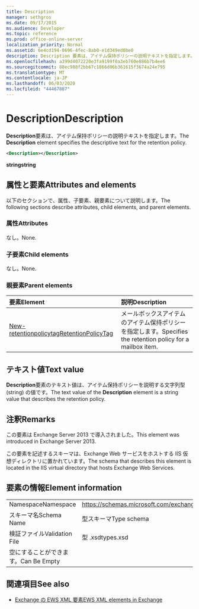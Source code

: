 ```yaml
---
title: Description
manager: sethgros
ms.date: 09/17/2015
ms.audience: Developer
ms.topic: reference
ms.prod: office-online-server
localization_priority: Normal
ms.assetid: 6e4cd194-0696-4fec-8ab0-e1d349ed0be0
description: Description 要素は、アイテム保持ポリシーの説明テキストを指定します。
ms.openlocfilehash: a399d4072220e3fa9199f0a3eb760e886b7b4ee6
ms.sourcegitcommit: 88ec988f2bb67c1866d06b361615f3674a24e795
ms.translationtype: MT
ms.contentlocale: ja-JP
ms.lasthandoff: 06/03/2020
ms.locfileid: "44467887"
---
```

# <a name="description"></a><span data-ttu-id="5d6ca-103">Description</span><span class="sxs-lookup"><span data-stu-id="5d6ca-103">Description</span></span>

<span data-ttu-id="5d6ca-104">**Description**要素は、アイテム保持ポリシーの説明テキストを指定します。</span><span class="sxs-lookup"><span data-stu-id="5d6ca-104">The **Description** element specifies the descriptive text for the retention policy.</span></span> 
  
```XML
<Description></Description>
```

 <span data-ttu-id="5d6ca-105">**string**</span><span class="sxs-lookup"><span data-stu-id="5d6ca-105">**string**</span></span>
## <a name="attributes-and-elements"></a><span data-ttu-id="5d6ca-106">属性と要素</span><span class="sxs-lookup"><span data-stu-id="5d6ca-106">Attributes and elements</span></span>

<span data-ttu-id="5d6ca-107">以下のセクションで、属性、子要素、親要素について説明します。</span><span class="sxs-lookup"><span data-stu-id="5d6ca-107">The following sections describe attributes, child elements, and parent elements.</span></span>
  
### <a name="attributes"></a><span data-ttu-id="5d6ca-108">属性</span><span class="sxs-lookup"><span data-stu-id="5d6ca-108">Attributes</span></span>

<span data-ttu-id="5d6ca-109">なし。</span><span class="sxs-lookup"><span data-stu-id="5d6ca-109">None.</span></span>
  
### <a name="child-elements"></a><span data-ttu-id="5d6ca-110">子要素</span><span class="sxs-lookup"><span data-stu-id="5d6ca-110">Child elements</span></span>

<span data-ttu-id="5d6ca-111">なし。</span><span class="sxs-lookup"><span data-stu-id="5d6ca-111">None.</span></span>
  
### <a name="parent-elements"></a><span data-ttu-id="5d6ca-112">親要素</span><span class="sxs-lookup"><span data-stu-id="5d6ca-112">Parent elements</span></span>

|<span data-ttu-id="5d6ca-113">**要素**</span><span class="sxs-lookup"><span data-stu-id="5d6ca-113">**Element**</span></span>|<span data-ttu-id="5d6ca-114">**説明**</span><span class="sxs-lookup"><span data-stu-id="5d6ca-114">**Description**</span></span>|
|:-----|:-----|
|[<span data-ttu-id="5d6ca-115">New-retentionpolicytag</span><span class="sxs-lookup"><span data-stu-id="5d6ca-115">RetentionPolicyTag</span></span>](retentionpolicytag.md) <br/> |<span data-ttu-id="5d6ca-116">メールボックスアイテムのアイテム保持ポリシーを指定します。</span><span class="sxs-lookup"><span data-stu-id="5d6ca-116">Specifies the retention policy for a mailbox item.</span></span>  <br/> |
   
## <a name="text-value"></a><span data-ttu-id="5d6ca-117">テキスト値</span><span class="sxs-lookup"><span data-stu-id="5d6ca-117">Text value</span></span>

<span data-ttu-id="5d6ca-118">**Description**要素のテキスト値は、アイテム保持ポリシーを説明する文字列型 (string) の値です。</span><span class="sxs-lookup"><span data-stu-id="5d6ca-118">The text value of the **Description** element is a string value that describes the retention policy.</span></span> 
  
## <a name="remarks"></a><span data-ttu-id="5d6ca-119">注釈</span><span class="sxs-lookup"><span data-stu-id="5d6ca-119">Remarks</span></span>

<span data-ttu-id="5d6ca-120">この要素は Exchange Server 2013 で導入されました。</span><span class="sxs-lookup"><span data-stu-id="5d6ca-120">This element was introduced in Exchange Server 2013.</span></span>
  
<span data-ttu-id="5d6ca-121">この要素を記述するスキーマは、Exchange Web サービスをホストする IIS 仮想ディレクトリに置かれています。</span><span class="sxs-lookup"><span data-stu-id="5d6ca-121">The schema that describes this element is located in the IIS virtual directory that hosts Exchange Web Services.</span></span>
  
## <a name="element-information"></a><span data-ttu-id="5d6ca-122">要素の情報</span><span class="sxs-lookup"><span data-stu-id="5d6ca-122">Element information</span></span>

|||
|:-----|:-----|
|<span data-ttu-id="5d6ca-123">Namespace</span><span class="sxs-lookup"><span data-stu-id="5d6ca-123">Namespace</span></span>  <br/> |https://schemas.microsoft.com/exchange/services/2006/types  <br/> |
|<span data-ttu-id="5d6ca-124">スキーマ名</span><span class="sxs-lookup"><span data-stu-id="5d6ca-124">Schema Name</span></span>  <br/> |<span data-ttu-id="5d6ca-125">型スキーマ</span><span class="sxs-lookup"><span data-stu-id="5d6ca-125">Type schema</span></span>  <br/> |
|<span data-ttu-id="5d6ca-126">検証ファイル</span><span class="sxs-lookup"><span data-stu-id="5d6ca-126">Validation File</span></span>  <br/> |<span data-ttu-id="5d6ca-127">型 .xsd</span><span class="sxs-lookup"><span data-stu-id="5d6ca-127">types.xsd</span></span>  <br/> |
|<span data-ttu-id="5d6ca-128">空にすることができます。</span><span class="sxs-lookup"><span data-stu-id="5d6ca-128">Can Be Empty</span></span>  <br/> ||
   
## <a name="see-also"></a><span data-ttu-id="5d6ca-129">関連項目</span><span class="sxs-lookup"><span data-stu-id="5d6ca-129">See also</span></span>

- [<span data-ttu-id="5d6ca-130">Exchange の EWS XML 要素</span><span class="sxs-lookup"><span data-stu-id="5d6ca-130">EWS XML elements in Exchange</span></span>](ews-xml-elements-in-exchange.md)

